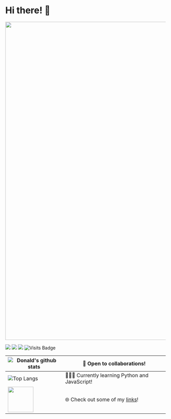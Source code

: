 # Hi there! 👋

 <!-- <img width="1000vw" height="auto" src="https://github.com/Donald-K-Lee/Donald-K-Lee/blob/master/coverimage.jpeg"> -->
   <img width="1000vw" height="auto" src="https://github.com/DonaldKLee/Donald-K-Lee/blob/master/Intro.gif">
   

[<img src="https://img.shields.io/badge/linkedin-%230077B5.svg?&style=for-the-badge&logo=linkedin&logoColor=white" />](https://www.linkedin.com/in/donald-l-0024471a3/) [<img src = "https://img.shields.io/badge/instagram-%23E4405F.svg?&style=for-the-badge&logo=instagram&logoColor=white">](https://www.instagram.com/donald.k.lee/) [<img src ="https://img.shields.io/badge/Website-dl-%23.svg?&style=for-the-badge&logo=&logoColor=white%22">](https://donaldklee.github.io/)&nbsp;![Visits Badge](https://badges.pufler.dev/visits/DonaldKLee/DonaldKLee?style=for-the-badge )

 
![Donald's github stats](https://github-readme-stats.vercel.app/api?username=DonaldKLee) | 🤝 Open to collaborations! 
------------ | -------------
![Top Langs](https://github-readme-stats.vercel.app/api/top-langs/?username=DonaldKLee&exclude_repo=github-readme-stats,My-Old-Website-2019-to-Spring-of-2020) |  👨🏻‍💻 Currently learning Python and JavaScript! 
<img height="80px" width="80px" src="https://github.com/DonaldKLee/DonaldKLee.github.io/blob/master/icons/DL%20Logo.png"> |  🌐 Check out some of my <a href="https://donaldklee.github.io/Links.html">links</a>!




